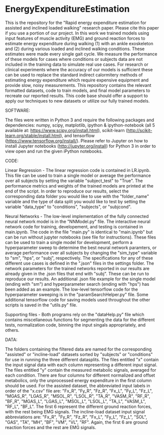 # EnergyExpenditureEstimation
This is the repository for the "Rapid energy expenditure estimation for assisted and inclined loaded walking" research paper. Please cite this paper if you use a portion of our project. In this work we trained models using input features of muscle activity (EMG) and ground reaction forces to estimate energy expenditure during walking (1) with an ankle exoskeleton and (2) during various loaded and inclined walking conditions. These estimates were made every single gait cycle. We measure the performance of these models for cases where conditions or subjects data are not included in the training data to simulate real use cases. For research or clinical experiments where the accuracy of our models is sufficient these can be used to replace the standard indirect calormitery methods of estimating energy expenditure which require expensive equipment and provide slow, noisy measurements. This repository contains the relevant formatted datasets, code to train models, and final model parameters to recreate our reported results. This code base should offer a support to apply our techniques to new datasets or utilize our fully trained models.

SOFTWARE: 

The files were written in Python 3 and require the following packages and dependencies: numpy, scipy, matplotlib, ipython & ipython-notebook (all 5 available at: https://www.scipy.org/install.html), scikit-learn (http://scikit-learn.org/stable/install.html), and tensorflow (https://www.tensorflow.org/install/). Please refer to Jupyter on how to install Jupyter notebooks (http://jupyter.org/install) for Python 3 in order to view open and run the given iPython notebooks.

CODE:

Linear Regression - The linear regression code is contained in LR.ipynb. This file can be used to train a single model or average the performance over all subjects by setting the variable "subject_test" to "True". The performance metrics and weights of the trained models are printed at the end of the script. In order to reproduce our results, select the corresponding data folder you would like to use with the "folder_name" variable and the type of data split you would like to test by setting the variable "data_type" to "conditions", "subjects", or "subjcond".

Neural Networks - The low-level implementation of the fully connected neural network model is in the "NNModel.py" file. The interactive neural network code for training, developement, and testing is contained in main.ipynb. The code in the file "main.py" is identical to "main.ipynb" but can be run without jupyter notebooks (see file for instructions). These files can be used to train a single model for development, perform a hyperparameter sweep to determine the best neural network paramters, or average performance over all subjects by changing the "sim_type" variable to "sm", "hps", or "subj", respectively. The specifications for any of these different use cases is defined in the ".json" files in the settings folder. The network parameters for the trained networks reported in our results are already given in the .json files that end with "subj". These can be run to reproduce our results. An additional .json file example for the single model (ending with "sm") and hyperparameter search (ending with "hps") has been added as an example. The low-level tensorflow code for the hyperparameter sweeping is in the "paramSearchHelper.py" file. Some additional tensorflow code for saving models used throughout the other scripts is saved in the "utils.py" file. 

Supporting files - Both programs rely on the "dataHelp.py" file which contains miscellaneous functions for segmenting the data for the different tests, normalization code, binning the input singals appropriately, and others. 

DATA: 

The folders containing the filtered data are named for the corresponding "assisted" or "incline-load" datasets sorted by "subjects" or "conditions" for use in running the three different datasplits. The files entitled "x" contain the input signal data with each column representing a different input signal. The files entitled "y" contain the measured metabolic signals, averaged for each condition. There are four columns for different normalized and offset metabolics, only the unprocessed energy expenditure in the first column should be used. For the assisted dataset, the abbreviated input labels in order of the "x.csv" file are: "Fx_R", "Fy_R", "Fz_R", "Fx_L", "Fy_L", "Fz_L", "MGAS_R", "LGAS_R", "MSOL_R", "LSOL_R", "TA_R", "VASM_R", "RF_R", "BF_R", "MGAS_L", "LGAS_L", "MSOL_L", "LSOL_L", "TA_L", "VASM_L", "RF_L", "BF_L". The first 6 represent the different ground reaction forces, with the rest being EMG signals. The incline-load dataset input signal abbreviations are: "Fx_R", "Fy_R", "Fz_R", "Fx_L", "Fy_L", "Fz_L", "SOL", "GAS", "TA", "MH", "BF", "VM", "VL", "RF". Again, the first 6 are ground reaction forces and the rest are EMG signals.
